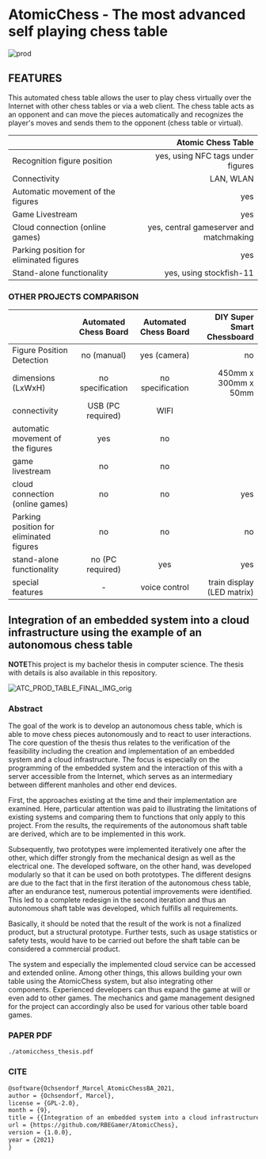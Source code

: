 # AtomicChess - The most advanced self playing chess table


![prod](https://user-images.githubusercontent.com/9280991/220172644-81fd00ce-cb8f-4056-8e39-720ec7858f19.png)

## FEATURES

This automated chess table allows the user to play chess virtually over the Internet with other chess tables or via a web client.
The chess table acts as an opponent and can move the pieces automatically and recognizes the player's moves and sends them to the opponent (chess table or virtual).


|                                               | Atomic Chess Table                        |
|:----------------------------------------------|------------------------------------------:|
| Recognition figure position                   | yes, using NFC tags under figures         |
| Connectivity                                  | LAN, WLAN                                 |
| Automatic movement of the figures             | yes                                       |
| Game Livestream                               | yes                                       |
| Cloud connection (online games)               | yes, central gameserver and matchmaking   |
| Parking position for eliminated figures       | yes                                       |
| Stand-alone functionality                     | yes, using stockfish-11                   |


### OTHER PROJECTS COMPARISON

|                                          | Automated Chess Board | Automated Chess Board | DIY Super Smart Chessboard |
|:----------------------------------------|:---------------------------------------:|:-------------------------------------------:|-----------------------------------:|
| Figure Position Detection               | no (manual)                             | yes (camera)                                | no                    |
| dimensions (LxWxH)                      | no specification                        | no specification                            | 450mm x 300mm x 50mm  |
| connectivity                            | USB (PC required)                       | WIFI                                        |                       |
| automatic movement of the figures       | yes                                     | no |                                        |                       |
| game livestream                         | no                                      | no                                          |                       |
| cloud connection (online games)         | no                                      | no                                          | yes                   |
| Parking position for eliminated figures | no                                      | no                                          | no                    |
| stand-alone functionality               | no (PC required)                        | yes                                         | yes                   |
| special features                        | -                                       | voice control | train display (LED matrix)  |                       |




## Integration of an embedded system into a cloud infrastructure using the example of an autonomous chess table

**NOTE**This project is my bachelor thesis in computer science. The thesis with details is also available in this repository.

![ATC_PROD_TABLE_FINAL_IMG_orig](https://user-images.githubusercontent.com/9280991/220172093-60a4af1e-1d08-4d89-8e21-97ade77841fa.jpg)

### Abstract

The goal of the work is to develop an autonomous chess table, which is able to move chess pieces autonomously and to react to user interactions. The core question of the thesis thus relates to the verification of the feasibility including the creation and implementation of an embedded system and a cloud infrastructure. The focus is especially on the programming of the embedded system and the interaction of this with a server accessible from the Internet, which serves as an intermediary between different manholes and other end devices.

First, the approaches existing at the time and their implementation are examined. Here, particular attention was paid to illustrating the limitations of existing systems and comparing them to functions that only apply to this project. From the results, the requirements of the autonomous shaft table are derived, which are to be implemented in this work.

Subsequently, two prototypes were implemented iteratively one after the other, which differ strongly from the mechanical design as well as the electrical one. The developed software, on the other hand, was developed modularly so that it can be used on both prototypes. The different designs are due to the fact that in the first iteration of the autonomous chess table, after an endurance test, numerous potential improvements were identified. This led to a complete redesign in the second iteration and thus an autonomous shaft table was developed, which fulfills all requirements.

Basically, it should be noted that the result of the work is not a finalized product, but a structural prototype. Further tests, such as usage statistics or safety tests, would have to be carried out before the shaft table can be considered a commercial product.

The system and especially the implemented cloud service can be accessed and extended online. Among other things, this allows building your own table using the AtomicChess system, but also integrating other components. Experienced developers can thus expand the game at will or even add to other games. The mechanics and game management designed for the project can accordingly also be used for various other table board games.

### PAPER PDF

`./atomicchess_thesis.pdf`


### CITE

```tex
@software{Ochsendorf_Marcel_AtomicChessBA_2021,
author = {Ochsendorf, Marcel},
license = {GPL-2.0},
month = {9},
title = {{Integration of an embedded system into a cloud infrastructure using the example of an autonomous chess table}},
url = {https://github.com/RBEGamer/AtomicChess},
version = {1.0.0},
year = {2021}
}
```

